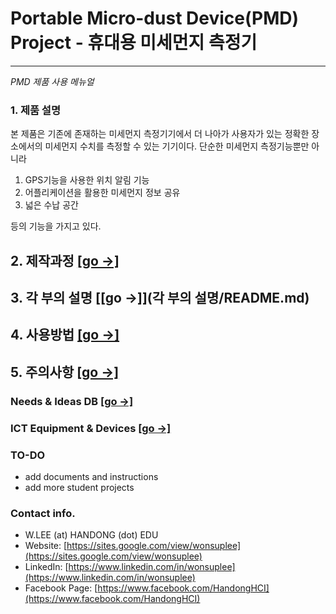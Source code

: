 # Portable Micro-dust Device(PMD) Project - 휴대용 미세먼지 측정기 #
---
_PMD 제품 사용 메뉴얼_
### 1. 제품 설명 ###

 본 제품은 기존에 존재하는 미세먼지 측정기기에서 더 나아가 사용자가 있는 정확한 장소에서의
 미세먼지 수치를 측정할 수 있는 기기이다. 단순한 미세먼지 측정기능뿐만 아니라
 
 1) GPS기능을 사용한 위치 알림 기능
 2) 어플리케이션을 활용한 미세먼지 정보 공유
 3) 넓은 수납 공간
 
 등의 기능을 가지고 있다. 

## 2. 제작과정 [[go →]](제작과정) ##
## 3. 각 부의 설명 [[go →]](각 부의 설명/README.md) ##
## 4. 사용방법 [[go →]](사용방법/README.md) ##
## 5. 주의사항 [[go →]](주의사항/README.md) ##

### Needs & Ideas DB [[go →]](ideas.md)
### ICT Equipment & Devices [[go →]](devices.md)


### TO-DO
- add documents and instructions
- add more student projects

### Contact info.
- W.LEE (at) HANDONG (dot) EDU
- Website: [https://sites.google.com/view/wonsuplee](https://sites.google.com/view/wonsuplee)
- LinkedIn: [https://www.linkedin.com/in/wonsuplee](https://www.linkedin.com/in/wonsuplee)
- Facebook Page: [https://www.facebook.com/HandongHCI](https://www.facebook.com/HandongHCI)

